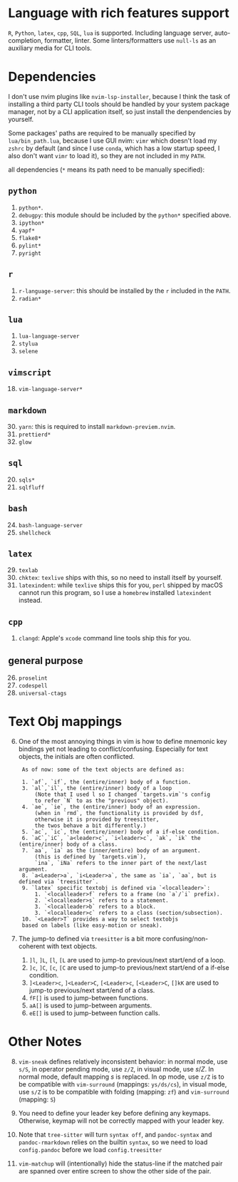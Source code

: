 # Language with rich features support

`R`, `Python`, `latex`, `cpp`, `SQL`, `lua` is supported.
Including language server, auto-completion, formatter, linter.
Some linters/formatters use `null-ls` as an auxiliary media for CLI tools.

# Dependencies

I don't use nvim plugins like `nvim-lsp-installer`, because
I think the task of installing a third party CLI tools should
be handled by your system package manager, not by a CLI application itself,
so just install the denpendencies by yourself.

Some packages' paths are required to be manually specified by
`lua/bin_path.lua`, because I use GUI nvim: `vimr` which doesn't
load my `zshrc` by default (and since I use `conda`, which has
a low startup speed, I also don't want `vimr` to load it),
so they are not included in my `PATH`.

all dependencies (`*` means its path need to be manually specified):

## `python`

1. `python*`.
2. `debugpy`: this module should be included by the `python*` specified above.
3. `ipython*`
4. `yapf*`
5. `flake8*`
6. `pylint*`
7. `pyright`

## `r`

1. `r-language-server`: this should be installed by the `r` included in the `PATH`.
2. `radian*`

## `lua`

1. `lua-language-server`
2. `stylua`
3. `selene`

## `vimscript`

18. `vim-language-server*`

## `markdown`

30. `yarn`: this is required to install `markdown-previem.nvim`.
31. `prettierd*`
32. `glow`

## `sql`

20. `sqls*`
21. `sqlfluff`

## `bash`

24. `bash-language-server`
25. `shellcheck`

## `latex`

29. `texlab`
30. `chktex`: `texlive` ships with this, so no need to install itself by yourself.
31. `latexindent`: while `texlive` ships this for you, `perl` shipped by macOS cannot
    run this program, so I use a `homebrew` installed `latexindent` instead.

## `cpp`

1. `clangd`: Apple's `xcode` command line tools ship this for you.

## general purpose

26. `proselint`
27. `codespell`
28. `universal-ctags`

# Text Obj mappings

6. One of the most annoying things in vim is how to define mnemonic key bindings
    yet not leading to conflict/confusing. Especially for text objects,
    the initials are often conflicted.

        As of now: some of the text objects are defined as:

        1. `af`, `if`, the (entire/inner) body of a function.
        3. `al`,`il`, the (entire/inner) body of a loop
            (Note that I used l so I changed `targets.vim`'s config
            to refer `N` to as the "previous" object).
        4. `ae`, `ie`, the (entire/inner) body of an expression.
            (when in `rmd`, the functionality is provided by dsf,
            otherwise it is provided by treesitter,
            the twos behave a bit differently.)
        5. `ac`, `ic`, the (entire/inner) body of a if-else condition.
        6. `aC`,`iC`, `a<leader>c`, `i<leader>c`, `ak`, `ik` the (entire/inner) body of a class.
        7. `aa`, `ia` as the (inner/entire) body of an argument.
            (this is defined by `targets.vim`),
            `ina`, `iNa` refers to the inner part of the next/last argument.
        8. `a<Leader>a`, `i<Leader>a`, the same as `ia`, `aa`, but is defined via `treesitter`.
        9. `latex` specific textobj is defined via `<localleader>`:
            1. `<localleader>f` refers to a frame (no `a`/`i` prefix).
            2. `<localleader>s` refers to a statement.
            3. `<localleader>b` refers to a block.
            3. `<localleader>c` refers to a class (section/subsection).
        10. `<Leader>T` provides a way to select textobjs
        based on labels (like easy-motion or sneak).

7. The jump-to defined via `treesitter` is a bit more
    confusing/non-coherent with text objects.

    1. `]l`, `]L`, `[l`, `[L` are used to jump-to previous/next start/end of a loop.
    2. `]c`, `]C`, `[c`, `[C` are used to jump-to previous/next start/end of a if-else condition.
    3. `]<Leader>c`, `]<Leader>C`, `[<Leader>c`, `[<Leader>C`, `[]kK` are used to jump-to previous/next start/end of a class.
    4. `fF[]` is used to jump-between functions.
    5. `aA[]` is used to jump-between arguments.
    6. `eE[]` is used to jump-between function calls.

# Other Notes

8. `vim-sneak` defines relatively inconsistent behavior: in normal mode,
   use `s/S`, in operator pending mode, use `z/Z`, in visual mode,
   use $s/Z$. In normal mode, default mapping $s$ is replaced.
   In op mode, use `z/Z` is to be compatible with `vim-surround` (mappings: `ys/ds/cs`),
   in visual mode, use `s/Z` is to be compatible with
   folding (mapping: `zf`) and `vim-surround` (mapping: `S`)

9. You need to define your leader key before defining any keymaps.
   Otherwise, keymap will not be correctly mapped with your leader key.

10. Note that `tree-sitter` will turn `syntax off`, and `pandoc-syntax` and `pandoc-rmarkdown`
    relies on the builtin `syntax`, so we need to load `config.pandoc` before we load `config.treesitter`

11. `vim-matchup` will (intentionally) hide the status-line if the matched pair are spanned
    over entire screen to show the other side of the pair.
